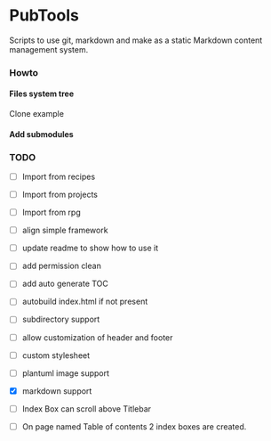 PubTools
========

Scripts to use git, markdown and make as a static Markdown content management system.


### Howto

#### Files system tree

Clone example

#### Add submodules


### TODO
- [ ] Import from recipes
- [ ] Import from projects
- [ ] Import from rpg
- [ ] align simple framework
- [ ] update readme to show how to use it
- [ ] add permission clean
- [ ] add auto generate TOC
- [ ] autobuild index.html if not present
- [ ] subdirectory support
- [ ] allow customization of header and footer
- [ ] custom stylesheet
- [ ] plantuml image support
- [X] markdown support
- [ ] Index Box can scroll above Titlebar
- [ ] On page named Table of contents 2 index boxes are created.


